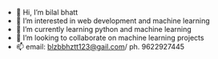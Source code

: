 - 👋 Hi, I’m bilal bhatt
- 👀 I’m interested in web development and machine learning
- 🌱 I’m currently learning python and machine learning
- 💞️ I’m looking to collaborate on machine learning projects
- 📫 email: blzbbhztt123@gail.com/ ph. 9622927445

<!---
bilalbhatt/bilalbhatt is a ✨ special ✨ repository because its `README.md` (this file) appears on your GitHub profile.
You can click the Preview link to take a look at your changes.
--->
